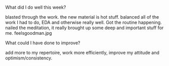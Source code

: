 What did I do well this week?

blasted through the work. the new material is hot stuff. balanced all of the work I had to do, EDA and otherwise really well. Got the routine happening.
nailed the meditation, it really brought up some deep and important stuff for me. feelsgoodman.jpg


What could I have done to improve?


add more to my repertoire, work more efficiently, improve my attitude and optimism/consistency.
